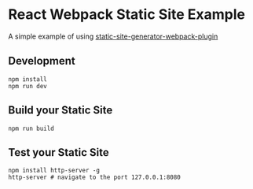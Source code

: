 # React Webpack Static Site Example

A simple example of using [static-site-generator-webpack-plugin](https://github.com/markdalgleish/static-site-generator-webpack-plugin)

## Development

    npm install
    npm run dev

## Build your Static Site

    npm run build

## Test your Static Site

    npm install http-server -g
    http-server # navigate to the port 127.0.0.1:8080
